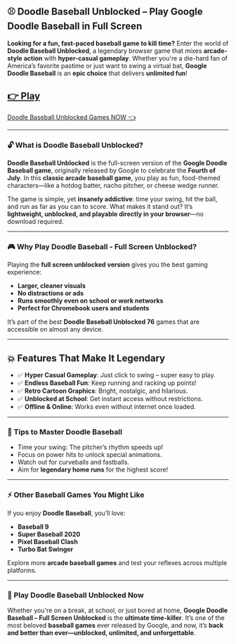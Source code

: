 ## ⚾ Doodle Baseball Unblocked – Play Google Doodle Baseball in Full Screen

**Looking for a fun, fast-paced baseball game to kill time?** Enter the world of **Doodle Baseball Unblocked**, a legendary browser game that mixes **arcade-style action** with **hyper-casual gameplay**. Whether you're a die-hard fan of America’s favorite pastime or just want to swing a virtual bat, **Google Doodle Baseball** is an **epic choice** that delivers **unlimited fun**!

## <a href="https://1kb.link/5jrBLc">👉 Play 
Doodle Baseball Unblocked Games NOW 👈</a>

---

### 🔓 What is Doodle Baseball Unblocked?

**Doodle Baseball Unblocked** is the full-screen version of the **Google Doodle Baseball game**, originally released by Google to celebrate the **Fourth of July**. In this **classic arcade baseball game**, you play as fun, food-themed characters—like a hotdog batter, nacho pitcher, or cheese wedge runner.

The game is simple, yet **insanely addictive**: time your swing, hit the ball, and run as far as you can to score. What makes it stand out? It’s **lightweight, unblocked, and playable directly in your browser**—no download required.

---

### 🎮 Why Play Doodle Baseball - Full Screen Unblocked?

Playing the **full screen unblocked version** gives you the best gaming experience:

* **Larger, cleaner visuals**
* **No distractions or ads**
* **Runs smoothly even on school or work networks**
* **Perfect for Chromebook users and students**

It’s part of the best **Doodle Baseball Unblocked 76** games that are accessible on almost any device.

---

## 💥 Features That Make It Legendary

* ✅ **Hyper Casual Gameplay**: Just click to swing – super easy to play.
* ✅ **Endless Baseball Fun**: Keep running and racking up points!
* ✅ **Retro Cartoon Graphics**: Bright, nostalgic, and hilarious.
* ✅ **Unblocked at School**: Get instant access without restrictions.
* ✅ **Offline & Online**: Works even without internet once loaded.

---

### 🧠 Tips to Master Doodle Baseball

* Time your swing: The pitcher’s rhythm speeds up!
* Focus on power hits to unlock special animations.
* Watch out for curveballs and fastballs.
* Aim for **legendary home runs** for the highest score!

---

### ⚡ Other Baseball Games You Might Like

If you enjoy **Doodle Baseball**, you’ll love:

* **Baseball 9**
* **Super Baseball 2020**
* **Pixel Baseball Clash**
* **Turbo Bat Swinger**

Explore more **arcade baseball games** and test your reflexes across multiple platforms.

---

### 🚀 Play Doodle Baseball Unblocked Now

Whether you're on a break, at school, or just bored at home, **Google Doodle Baseball – Full Screen Unblocked** is the **ultimate time-killer**. It’s one of the most beloved **baseball games** ever released by Google, and now, it’s **back and better than ever—unblocked, unlimited, and unforgettable**.

